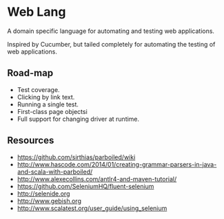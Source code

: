 # Web Lang

A domain specific language for automating and testing web applications.

Inspired by Cucumber, but tailed completely for automating the testing of web applications.

## Road-map

* Test coverage.
* Clicking by link text.
* Running a single test.
* First-class page objectsi
* Full support for changing driver at runtime.

## Resources

* https://github.com/sirthias/parboiled/wiki
* http://www.hascode.com/2014/01/creating-grammar-parsers-in-java-and-scala-with-parboiled/
* http://www.alexecollins.com/antlr4-and-maven-tutorial/
* https://github.com/SeleniumHQ/fluent-selenium
* http://selenide.org
* http://www.gebish.org
* http://www.scalatest.org/user_guide/using_selenium